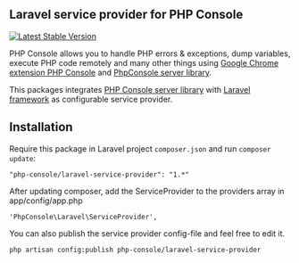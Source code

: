 ## Laravel service provider for PHP Console

[![Latest Stable Version](https://poser.pugx.org/php-console/laravel-service-provider/version.png)](https://packagist.org/packages/php-console/laravel-service-provider)

PHP Console allows you to handle PHP errors & exceptions, dump variables, execute PHP code remotely and many other things using [Google Chrome extension PHP Console](https://chrome.google.com/webstore/detail/php-console/nfhmhhlpfleoednkpnnnkolmclajemef) and [PhpConsole server library](https://github.com/barbushin/php-console).

This packages integrates [PHP Console server library](https://github.com/barbushin/php-console) with [Laravel framework](http://laravel.com) as configurable service provider.

## Installation

Require this package in Laravel project `composer.json` and run `composer update`:

    "php-console/laravel-service-provider": "1.*"

After updating composer, add the ServiceProvider to the providers array in app/config/app.php

    'PhpConsole\Laravel\ServiceProvider',

You can also publish the service provider config-file and feel free to edit it.

    php artisan config:publish php-console/laravel-service-provider